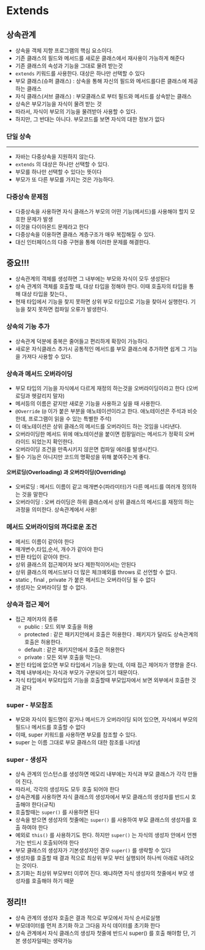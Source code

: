 # Extends

## 상속관계

* 상속을 객체 지향 프로그램의 핵심 요소이다.
* 기존 클래스의 필드와 메서드를 새로운 클래스에서 재사용이 가능하게 해준다
* 기존 클래스의 속성과 기능을 그대로 물려 받는것
* `extends`  키워드를 사용한다. 대상은 하나만 선택할 수 있다
* 부모 클래스(슈퍼 클래스) : 상속을 통해 자신의 필드와 메서드를다른 클래스에 제공하는 클래스
* 자식 클래스(서브 클래스) : 부모클래스로 부터 필드와 메서드를 상속받는 클래스
* 상속은 부모기능을 자식이 물려 받는 것
* 따라서, 자식이 부모의 기능을 물려받아 사용할 수 있다.
* 하지만, 그 반대는 아니다. 부모코드를 보면 자식의 대한 정보가 없다 

### 단일 상속
--------------------------------------------
* 자바는 다중상속을 지원하지 않는다.
* `extends` 의 대상은 하나만 선택할 수 있다. 
* 부모를 하나만 선택할 수 있다는 뜻이다
* 부모가 또 다른 부모를 가지는 것은 가능하다.

### 다중상속 문제점
* 다중상속을 사용하면 자식 클래스가 부모의 어떤 기능(메서드)를 사용해야 할지 모호한 문제가 발생
* 이것을 다이아몬드 문제라고 한다
* 다중상속을 이용하면 클래스 계층구조가 매우 복잡해질 수 있다.
* 대신 인터페이스의 다중 구현을 통해 이러한 문제를 해결한다.

## 중요!!!
* 상속관계의 객체를 생성하면 그 내부에는 부모와 자식이 모두 생성된다
* 상속 관계의 객체를  호출할 때, 대상 타입을 정해야 한다. 이때 호출자의 타입을 통해 대상 타입을 찾는다.,
* 현재 타입에서 기능을 찾지 못하면 상위 부모 타입으로 기능을 찾아서 실행한다. 기능을 찾지 못하면 컴파일 오류가 발생한다.

### 상속의 기능 추가
* 상속관계 덕분에 중복은 줄어들고 편리하게 확장이 가능하다.
* 새로운 자식클래스 추가시 공통적인 메서드를 부모 클래스에 추가하면 쉽게 그 기능을 가져다 사용할 수 있다. 

### 상속과 메서드 오버라이딩
* 부모 타입의 기능을 자식에서 다르게 재정의 하는것을 오버라이딩이라고 한다 (오버로딩과 헷갈리지 말자)
* 메서등의 이름은 같지만 새로운 기능을 사용하고 싶을 때 사용한다.
* `@Override`   (`@`  이가 붙은 부분을 애노테이션이라고 한다. 애노테이션은 주석과 비슷한데, 프로그램이 읽을 수 있는 특별한 주석)
* 이 애노테이션은 상위 클래스의 메서드를 오버라이드 하는 것임을 나타낸다.
* 오버라이딩한 메서드 위에 애노테이션을 붙이면 컴팡일러는 메서드가 정확히 오버라이드 되었는지 확인한다.
* 오버라이딩 조건을 만족시키지 않은면 컴파일 에러를 발생시킨다.
* 필수 기능은 아니지만 코드의 명확성을 위해 붙여주는게 좋다.

#### 오버로딩(Overloading) 과 오버라이딩(Overriding) 

* 오버로딩 : 메서드 이름이 같고 매개변수(파라미터)가 다른 메서드를 여러개 정의하는 것을 말한다
* 오버라이딩 : 오버 라이딩은 하위 클래스에서 상위 클래스의 메서드를 재정의 하는 과정을 의미한다. 상속관계에서 사용!

### 메서드 오버라이딩의 까다로운 조건

* 메서드 이름이 같아야 한다
* 매개변수,타입,순서, 개수가 같아야 한다
* 반환 타입이 같아야 한다.
* 상위 클래스의 접근제어자 보다 제한적이어서는 안된다
* 상위 클래스의 메서드보다 더 많은 체크예외를 throws  로 선언할 수 없다.
* static , final , private  가 붙은 메서드는 오버라이딩 될 수 없다
* 생성자는 오버라이딩 할 수  없다.

### 상속과 접근 제어

* 접근 제어자의 종류
  * public : 모드 외부 호출을 허용
  * protected  :  같은 패키지안에서 호출은 허용한다 . 패키지가 달라도 상속관계의 호출은 허용한다.
  * default  : 같은 패키지안에서 호출은 허용한다
  * private  : 모든 외부 호출을 막는다.
* 본인 타입에 없으면 부모 타입에서 기능을 찾는데, 이때 접근 제어자가 영향을 준다. 
* 객체 내부에서는  자식과 부모가 구분되어 있기 때문이다.
* 자식 타입에서 부모타입의 기능을 호출할때 부모입자에서 보면 외부에서 호출한 것과 같다


### super - 부모참조
* 부모와 자식이 필드명이 같거나 메서드가 오버라이딩 되어 있으면, 자식에서 부모의 필드나 메서드를 호출할 수 없다
* 이때, super  키워드를 사용하면 부모를 참조할 수 있다.
* super  는 이름 그대로 부모 클래스의 대한 참조를 나타냄

### super - 생성자
* 상속 관계의 인스턴스를 생성하면 메모리 내부에는 자식과 부모 클래스가 각각 만들어 진다. 
* 따라서, 각각의 생성자도 모두 호출 되어야 한다
* 상속관계를 사용하면 자식 클래스의 생성자에서 부모 클래스의 생성자를 반드시 호출해야 한다(규칙)
* 호출할때는 `super()` 를 사용하면 된다
* 상속을 받으면 생성자의 첫줄에는 `super()`  를 사용하여 부모 클래스의 생성자를 호출 하여야 한다
* 예외로 `this()`  를 사용하기도 한다.  하지만 `super()`  는 자식의 생성자 안에서 언젠가는 반드시 호출되어야 한다
* 부모 클래스의 생성자가 기본생성자인 경우 `super()`  를 생략할 수 있다
* 생성자를 호출할 때 결과 적으로 최상위 부모 부터 실행되어 하나씩 아래로 내려오는 것이다.
* 초기화는 최상위 부모부터 이루어 진다. 왜냐하면  자식 생성자의 첫줄에서 부모 생성자를 호출해야 하기 때문
## 정리!!
* 상속 관계의 생성자 호출은 결과 적으로 부모에서 자식 순서로실행 
* 부모데이터를 먼저 초기화 하고 그다음 자식 데이터를 초기화 한다
* 상속 관계에서 자식 클래스의 생성자 첫줄에 반드시 super()  를 호출 해야함 단, 기본 생성자일때는 생략가능



